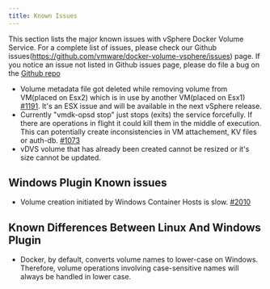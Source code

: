 ```yaml
---
title: Known Issues
---
```


This section lists the major known issues with vSphere Docker Volume Service. For a complete list of issues, please check our Github issues(https://github.com/vmware/docker-volume-vsphere/issues) page. If you notice an issue not listed in Github issues page, please do file a bug on the [Github repo](https://github.com/vmware/docker-volume-vsphere/issues)

-  Volume metadata file got deleted while removing volume from VM(placed on Esx2) which is in use by another VM(placed on Esx1) [#1191](https://github.com/vmware/docker-volume-vsphere/issues/1191). It's an ESX issue and will be available in the next vSphere release.
-  Currently "vmdk-opsd stop" just stops (exits) the service forcefully. If there are operations in flight it could kill them in the middle of execution. This can potentially create inconsistencies in VM attachement, KV files or auth-db. [#1073](https://github.com/vmware/docker-volume-vsphere/issues/1073)
- vDVS volume that has already been created cannot be resized or it's size cannot be updated.

## Windows Plugin Known issues

- Volume creation initiated by Windows Container Hosts is slow. [#2010](https://github.com/vmware/docker-volume-vsphere/issues/2010)

## Known Differences Between Linux And Windows Plugin
- Docker, by default, converts volume names to lower-case on Windows. Therefore, volume operations involving case-sensitive names will always be handled in lower case.